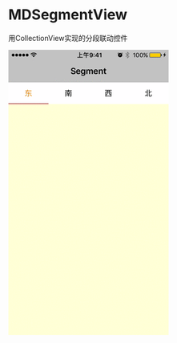 # MDSegmentView
用CollectionView实现的分段联动控件

![nothing](https://github.com/madaoCN/MDSegmentView/blob/master/screenshot.gif)

